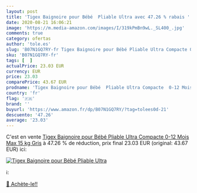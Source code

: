 ```yaml
---
layout: post
title: 'Tigex Baignoire pour Bébé  Pliable Ultra avec 47.26 % rabais '
date: 2020-08-21 16:06:21
image: 'https://m.media-amazon.com/images/I/319kPmBn9wL._SL400_.jpg'
comments: true
category: ofertas
author: 'tole.es'
slug: 'B07N1GQ7RY-fr Tigex Baignoire pour Bébé Pliable Ultra Compacte 0-12 Mois...'
sku: 'B07N1GQ7RY-fr'
tags: [  ]
actualPrice: 23.03 EUR
currency: EUR
price: 23.03
comparePrice: 43.67 EUR
prodname: 'Tigex Baignoire pour Bébé  Pliable Ultra Compacte  0-12 Mois  Max 15 kg   Gris'
country: 'fr'
flag: '🇫🇷'
brand: ''
buyurl: 'https://www.amazon.fr/dp/B07N1GQ7RY/?tag=tolees0d-21'
descuento: '47.26'
average: '23.03'
---
```


C'est en vente [Tigex Baignoire pour Bébé  Pliable Ultra Compacte  0-12 Mois  Max 15 kg   Gris](https://www.amazon.fr/dp/B07N1GQ7RY/?tag=tolees0d-21)  à  47.26 % de réduction, prix final  23.03 EUR (original: 43.67 EUR) ici:

[![Tigex Baignoire pour Bébé  Pliable Ultra](https://m.media-amazon.com/images/I/319kPmBn9wL._SL400_.jpg)](https://www.amazon.fr/dp/B07N1GQ7RY/?tag=tolees0d-21)

ℹ️:


[🛒 Achète-le!!](https://www.amazon.fr/dp/B07N1GQ7RY/?tag=tolees0d-21)
